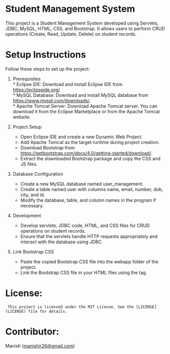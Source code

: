 # Student Management System
 This project is a Student Management System developed using Servlets, JDBC, MySQL, HTML, CSS, and Bootstrap. It allows users to perform CRUD operations (Create, Read, Update, Delete) on student records.


# Setup Instructions
  Follow these steps to set up the project:

  1. Prerequisites <br>
    *  Eclipse IDE: Download and install Eclipse IDE from https://eclipseide.org/. <br>
    *  MySQL Database: Download and install MySQL database from https://www.mysql.com/downloads/. <br>
    *  Apache Tomcat Server: Download Apache Tomcat server. You can download it from the Eclipse Marketplace or from the Apache Tomcat website. <br>

  2. Project Setup
       * Open Eclipse IDE and create a new Dynamic Web Project.
       * Add Apache Tomcat as the target runtime during project creation.
       * Download Bootstrap from https://getbootstrap.com/docs/4.0/getting-started/download/.
       * Extract the downloaded Bootstrap package and copy the CSS and JS files.
        
  3. Database Configuration
      * Create a new MySQL database named user_management.
      * Create a table named user with columns name, email, number, dob, city, and id.
      * Modify the database, table, and column names in the program if necessary.
        
  4. Development
      * Develop servlets, JDBC code, HTML, and CSS files for CRUD operations on student records.
      * Ensure that the servlets handle HTTP requests appropriately and interact with the database using JDBC.
        
  5. Link Bootstrap CSS
      * Paste the copied Bootstrap CSS file into the webapp folder of the project.
      * Link the Bootstrap CSS file in your HTML files using the <link> tag.
    
# License:
     This project is licensed under the MIT License. See the [LICENSE](LICENSE) file for details.

  #  Contributor:
   Manish (manishjr26@gmail.com)

     
